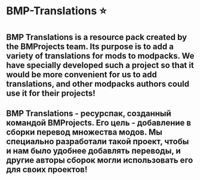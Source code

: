 # BMP-Translations ⭐️
## BMP Translations is a resource pack created by the BMProjects team. Its purpose is to add a variety of translations for mods to modpacks. We have specially developed such a project so that it would be more convenient for us to add translations, and other modpacks authors could use it for their projects!

## BMP Translations - ресурспак, созданный командой BMProjects. Его цель - добавление в сборки перевод множества модов. Мы специально разработали такой проект, чтобы и нам было удобнее добавлять переводы, и другие авторы сборок могли использовать его для своих проектов!
